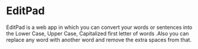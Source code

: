 # EditPad
EditPad is a web app in which you can convert your words or sentences into the Lower Case, Upper Case, Capitalized first letter of words .Also you can replace any word with another word and remove the extra spaces from that.
